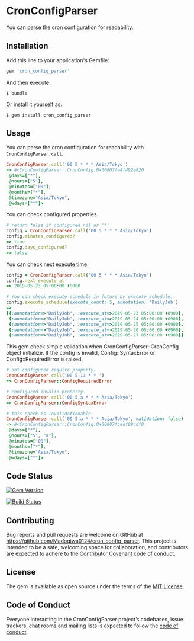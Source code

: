 # CronConfigParser
You can parse the cron configuration for readability.

## Installation

Add this line to your application's Gemfile:

```ruby
gem 'cron_config_parser'
```

And then execute:

    $ bundle

Or install it yourself as:

    $ gem install cron_config_parser

## Usage

You can parse the cron configuration for readability with `CronConfigParser.call`.

``` ruby
CronConfigParser.call('00 5 * * * Asia/Tokyo')
=> #<CronConfigParser::CronConfig:0x00007fa4f492e820
 @days=["*"],
 @hours=["5"],
 @minutes=["00"],
 @months=["*"],
 @timezone="Asia/Tokyo",
 @wdays=["*"]>
```

You can check configured properties.

``` ruby
# return false if configured nil or '*'
config = CronConfigParser.call('00 5 * * * Asia/Tokyo')
config.minutes_configured?
=> true
config.days_configured?
=> false
```

You can check next execute time.

``` ruby
config = CronConfigParser.call('00 5 * * * Asia/Tokyo')
config.next_execute_at
=> 2019-05-23 05:00:00 +0900

# You can check execute schedule in future by execute_schedule.
config.execute_schedule(execute_count: 5, annotation: 'DailyJob')
=>
[{:annotation=>"DailyJob", :execute_at=>2019-05-23 05:00:00 +0900},
 {:annotation=>"DailyJob", :execute_at=>2019-05-24 05:00:00 +0900},
 {:annotation=>"DailyJob", :execute_at=>2019-05-25 05:00:00 +0900},
 {:annotation=>"DailyJob", :execute_at=>2019-05-26 05:00:00 +0900},
 {:annotation=>"DailyJob", :execute_at=>2019-05-27 05:00:00 +0900}]
```

This gem check simple validation when CronConfigParser::CronConfig object initialize.
If the config is invalid, Config::SyntaxError or Config::RequiredError is raised.

``` ruby
# not configured require property.
CronConfigParser.call('00 5,13 * * ')
=> CronConfigParser::ConfigRequiredError

# configured invalid property.
CronConfigParser.call('00 5,a * * * Asia/Tokyo')
=> CronConfigParser::ConfigSyntaxError

# this check is Invalidationable.
CronConfigParser.call('00 5,a * * * Asia/Tokyo', validation: false)
=> #<CronConfigParser::CronConfig:0x00007fcedf09cdf0
 @days=["*"],
 @hours=["5", "a"],
 @minutes=["00"],
 @months=["*"],
 @timezone="Asia/Tokyo",
 @wdays=["*"]>
```

## Code Status

[![Gem Version](https://badge.fury.io/rb/cron_config_parser.svg)](https://badge.fury.io/rb/cron_config_parser)

[![Build Status](https://travis-ci.com/Madogiwa0124/cron_config_parser.svg?branch=master)](https://travis-ci.com/Madogiwa0124/cron_config_parser)

## Contributing

Bug reports and pull requests are welcome on GitHub at https://github.com/Madogiwa0124/cron_config_parser. This project is intended to be a safe, welcoming space for collaboration, and contributors are expected to adhere to the [Contributor Covenant](http://contributor-covenant.org) code of conduct.

## License

The gem is available as open source under the terms of the [MIT License](https://opensource.org/licenses/MIT).

## Code of Conduct

Everyone interacting in the CronConfigParser project’s codebases, issue trackers, chat rooms and mailing lists is expected to follow the [code of conduct](https://github.com/Madogiwa0124/cron_config_parser/blob/master/CODE_OF_CONDUCT.md).
